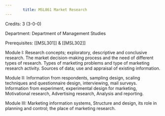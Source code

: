 ```yaml
---
        title: MSL861 Market Research
---
```

Credits: 3 (3-0-0)

Department: Department of Management Studies

Prerequisites: [[MSL301]] & [[MSL302]]

Module I: Research concepts; exploratory, descriptive and conclusive research. The market decision-making process and the need of different types of research. Types of marketing problems and type of marketing research activity. Sources of data; use and appraisal of existing information.

Module II: Information from respondents, sampling design, scaling techniques and questionnaire design, interviewing, mail surveys. Information from experiment, experimental design for marketing, Motivational research, Advertising research, Analysis and reporting.

Module III: Marketing information systems, Structure and design, its role in planning and control; the place of marketing research.